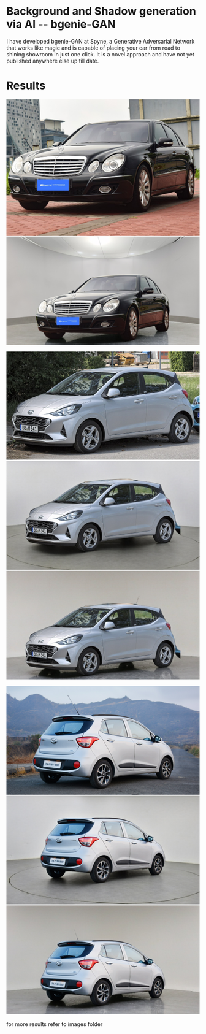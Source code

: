 # Background and Shadow generation via AI -- bgenie-GAN

I have developed bgenie-GAN at Spyne, a Generative Adversarial Network that works like magic and is capable of placing your car from road to shining showroom in just one click. It is a novel approach and have not yet published anywhere else up till date.


# Results 

![](images/2a.jpg)
![](images/2ag.png)

![](images/car_4.jpg)
![](images/_car_4.png)
![](images/car_4.png)


![](images/car_8.jpeg)
![](images/_car_8.png)
![](images/car_8.png)

for more results refer to images folder






